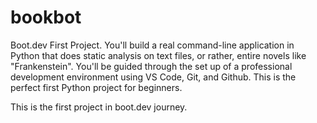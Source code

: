# bookbot
Boot.dev First Project. You'll build a real command-line application in Python that does static analysis on text files, or rather, entire novels like "Frankenstein". You'll be guided through the set up of a professional development environment using VS Code, Git, and Github. This is the perfect first Python project for beginners.

This is the first project in boot.dev journey.